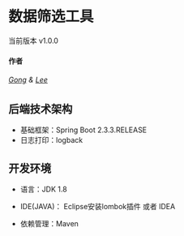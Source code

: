 数据筛选工具
===============
当前版本 v1.0.0
#### 作者
###### [Gong](https://github.com/tripleggs) & [Lee](https://github.com/frank-neo)

## 后端技术架构
- 基础框架：Spring Boot 2.3.3.RELEASE
- 日志打印：logback

## 开发环境

- 语言：JDK 1.8

- IDE(JAVA)： Eclipse安装lombok插件 或者 IDEA

- 依赖管理：Maven

